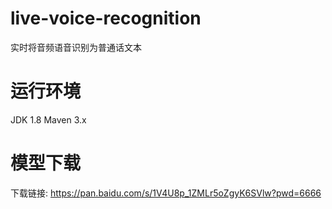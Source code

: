 # live-voice-recognition
实时将音频语音识别为普通话文本

# 运行环境
JDK 1.8
Maven 3.x

# 模型下载
下载链接: https://pan.baidu.com/s/1V4U8p_1ZMLr5oZgyK6SVlw?pwd=6666
